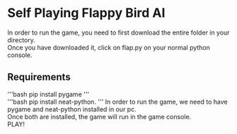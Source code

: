 # Self Playing Flappy Bird AI
In order to run the game, you need to first download the entire folder in your directory. <br> 
Once you have downloaded it, click on flap.py on your normal python console. <br>
## Requirements

'''bash
pip install pygame
'''
<br>
'''bash
pip install neat-python.
'''
In order to run the game, we need to have pygame and neat-python installed in our pc. <br>
Once both are installed, the game will run in the game console. <br>
PLAY!